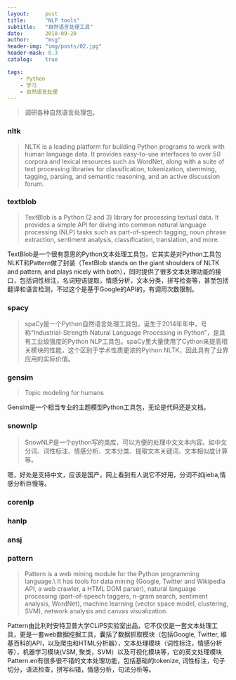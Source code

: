 ```yaml
---
layout:     post
title:      "NLP tools"
subtitle:   "自然语言处理工具"
date:       2018-09-20
author:     "msg"
header-img: "img/posts/02.jpg"
header-mask: 0.3
catalog:    true

tags:
    - Python
    - 学习
    - 自然语言处理
---
```


> 调研各种自然语言处理包。

### nltk

> NLTK is a leading platform for building Python programs to work with human language data. It provides easy-to-use interfaces to over 50 corpora and lexical resources such as WordNet, along with a suite of text processing libraries for classification, tokenization, stemming, tagging, parsing, and semantic reasoning, and an active discussion forum.

### textblob

> TextBlob is a Python (2 and 3) library for processing textual data. It provides a simple API for diving into common natural language processing (NLP) tasks such as part-of-speech tagging, noun phrase extraction, sentiment analysis, classification, translation, and more.

TextBlob是一个很有意思的Python文本处理工具包，它其实是对Python工具包NLKT和Pattern做了封装（TextBlob stands on the giant shoulders of NLTK and pattern, and plays nicely with both），同时提供了很多文本处理功能的接口，包括词性标注，名词短语提取，情感分析，文本分类，拼写检查等，甚至包括翻译和语言检测，不过这个是基于Google的API的，有调用次数限制。
### spacy

> spaCy是一个Python自然语言处理工具包，诞生于2014年年中，号称“Industrial-Strength Natural Language Processing in Python”，是具有工业级强度的Python NLP工具包。spaCy里大量使用了Cython来提高相关模块的性能，这个区别于学术性质更浓的Python NLTK，因此具有了业界应用的实际价值。


### gensim

> Topic modeling for humans

Gensim是一个相当专业的主题模型Python工具包，无论是代码还是文档。

### snownlp

> SnowNLP是一个python写的类库，可以方便的处理中文文本内容。如中文分词、词性标注、情感分析、文本分类、提取文本关键词、文本相似度计算等。

嗯，好处是支持中文，应该是国产，网上看到有人说它不好用，分词不如jieba,情感分析巨慢等。

### corenlp


### hanlp

### ansj

### pattern

> Pattern is a web mining module for the Python programming language.\\
> It has tools for data mining (Google, Twitter and Wikipedia API, a web crawler, a HTML DOM parser), natural language processing (part-of-speech taggers, n-gram search, sentiment analysis, WordNet), machine learning (vector space model, clustering, SVM), network analysis and canvas visualization.

Pattern由比利时安特卫普大学CLiPS实验室出品，它不仅仅是一套文本处理工具，更是一套web数据挖掘工具，囊括了数据抓取模块（包括Google, Twitter, 维基百科的API，以及爬虫和HTML分析器），文本处理模块（词性标注，情感分析等），机器学习模块(VSM, 聚类，SVM）以及可视化模块等，它的英文处理模块Pattern.en有很多很不错的文本处理功能，包括基础的tokenize, 词性标注，句子切分，语法检查，拼写纠错，情感分析，句法分析等。